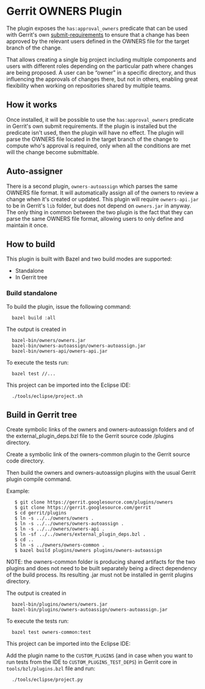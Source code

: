 # Gerrit OWNERS Plugin

The plugin exposes the `has:approval_owners` predicate that can be used with
Gerrit's own
[submit-requirements](/Documentation/config-submit-requirements.html) to ensure
that a change has been approved by
the relevant users defined in the OWNERS file for the target branch of the
change.

That allows creating a single big project including multiple components and
users with different roles depending on the particular path where changes are
being proposed. A user can be “owner” in a specific directory, and thus
influencing the approvals of changes there, but not in others, enabling great
flexibility when working on repositories shared by multiple teams.

## How it works

Once installed, it will be possible to use the `has:approval_owners` predicate
in Gerrit's own submit requirements. If the plugin is installed but the
predicate isn't used, then the plugin will have no effect.
The plugin will parse the OWNERS file located in the target branch of the change
to compute who's approval is required, only when all the conditions are met will
the change become submittable.

## Auto-assigner

There is a second plugin, `owners-autoassign` which parses the same OWNERS file
format. It will automatically assign all of the owners to review a
change when it's created or updated.
This plugin will require `owners-api.jar` to be in Gerrit's `lib` folder, but
does not depend on `owners.jar` in anyway. The only thing in common between the
two plugin is the fact that they can parse the same OWNERS file format, allowing
users to only define and maintain it once. 
 
## How to build

This plugin is built with Bazel and two build modes are supported:

 * Standalone
 * In Gerrit tree

### Build standalone

To build the plugin, issue the following command:

```
  bazel build :all
```

The output is created in

```
  bazel-bin/owners/owners.jar
  bazel-bin/owners-autoassign/owners-autoassign.jar
  bazel-bin/owners-api/owners-api.jar

```

To execute the tests run:

```
  bazel test //...
```

This project can be imported into the Eclipse IDE:

```
  ./tools/eclipse/project.sh
```

## Build in Gerrit tree

Create symbolic links of the owners and owners-autoassign folders and of the
external_plugin_deps.bzl file to the Gerrit source code /plugins directory.

Create a symbolic link of the owners-common plugin to the Gerrit source code
directory.

Then build the owners and owners-autoassign plugins with the usual Gerrit
plugin compile command.

Example:

```
   $ git clone https://gerrit.googlesource.com/plugins/owners
   $ git clone https://gerrit.googlesource.com/gerrit
   $ cd gerrit/plugins
   $ ln -s ../../owners/owners .
   $ ln -s ../../owners/owners-autoassign .
   $ ln -s ../../owners/owners-api .
   $ ln -sf ../../owners/external_plugin_deps.bzl .
   $ cd ..
   $ ln -s ../owners/owners-common .
   $ bazel build plugins/owners plugins/owners-autoassign
```

NOTE: the owners-common folder is producing shared artifacts for the two plugins
and does not need to be built separately being a direct dependency of the build
process. Its resulting .jar must not be installed in gerrit plugins directory.

The output is created in

```
  bazel-bin/plugins/owners/owners.jar
  bazel-bin/plugins/owners-autoassign/owners-autoassign.jar
```

To execute the tests run:

```
  bazel test owners-common:test
```

This project can be imported into the Eclipse IDE:

Add the plugin name to the `CUSTOM_PLUGINS` (and in case when you want to run
tests from the IDE to `CUSTOM_PLUGINS_TEST_DEPS`) in Gerrit core in
`tools/bzl/plugins.bzl` file and run:

```
  ./tools/eclipse/project.py
```

